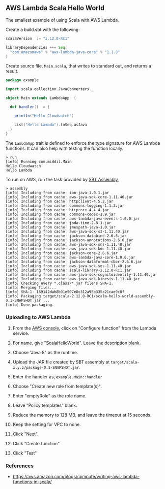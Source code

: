 ## AWS Lambda Scala Hello World

The smallest example of using Scala with AWS Lambda.

Create a build.sbt with the following:

```scala
scalaVersion  := "2.12.0-RC1"

libraryDependencies ++= Seq(
  "com.amazonaws" % "aws-lambda-java-core" % "1.1.0"
)
```

Create source file, `Main.scala`, that writes to standard out, and
returns a result.

```scala
package example

import scala.collection.JavaConverters._

object Main extends LambdaApp  {

  def handler()  = {

    println("Hello Cloudwatch")

    List("Hello Lambda").toSeq.asJava
  }
}
```

The `LambdaApp` trait is defined to enforce the type signature for AWS
Lambda functions.  It can also help with testing the function locally.

```
> run
[info] Running com.middil.Main 
Hello Cloudwatch
Hello Lambda
```

To run on AWS, run the task provided by
[SBT Assembly](http://github.com/sbt/sbt-assembly),

```
> assembly
[info] Including from cache: ion-java-1.0.1.jar
[info] Including from cache: aws-java-sdk-core-1.11.40.jar
[info] Including from cache: httpclient-4.5.2.jar
[info] Including from cache: commons-logging-1.1.3.jar
[info] Including from cache: httpcore-4.4.4.jar
[info] Including from cache: commons-codec-1.9.jar
[info] Including from cache: aws-lambda-java-events-1.0.0.jar
[info] Including from cache: joda-time-2.8.1.jar
[info] Including from cache: jmespath-java-1.0.jar
[info] Including from cache: aws-java-sdk-s3-1.11.40.jar
[info] Including from cache: jackson-databind-2.6.6.jar
[info] Including from cache: jackson-annotations-2.6.0.jar
[info] Including from cache: aws-java-sdk-sns-1.11.40.jar
[info] Including from cache: aws-java-sdk-kms-1.11.40.jar
[info] Including from cache: jackson-core-2.6.6.jar
[info] Including from cache: aws-lambda-java-core-1.0.0.jar
[info] Including from cache: jackson-dataformat-cbor-2.6.6.jar
[info] Including from cache: aws-java-sdk-sqs-1.11.40.jar
[info] Including from cache: scala-library-2.12.0-RC1.jar
[info] Including from cache: aws-java-sdk-cognitoidentity-1.11.40.jar
[info] Including from cache: aws-java-sdk-kinesis-1.11.40.jar
[info] Checking every *.class/*.jar file's SHA-1.
[info] Merging files...
[info] SHA-1: 169142dab8b01e507e8e312a95b335a21cae9c8f
[info] Packaging target/scala-2.12.0-RC1/scala-hello-world-assembly-0.1-SNAPSHOT.jar ...
[info] Done packaging.
```

### Uploading to AWS Lambda

1. From the [AWS console](https://console.aws.amazon.com), click on
"Configure function" from the Lambda service.

1. For name, give "ScalaHelloWorld".  Leave the description blank.

1. Choose "Java 8" as the runtime.

1. Upload the JAR file created by SBT assembly at
`target/scala-x.y.z/package-0.1-SNAPSHOT.jar`.

1. Enter the handler as, `example.Main::handler`

1. Choose "Create new role from template(s)".

1. Enter "emptyRole" as the role name.

1. Leave "Policy templates" blank.

1. Reduce the memory to 128 MB, and leave the timeout at 15 seconds.

1. Keep the setting for VPC to none.

1. Click "Next".

1. Click "Create function"

1. Click "Test"

### References

- https://aws.amazon.com/blogs/compute/writing-aws-lambda-functions-in-scala/
